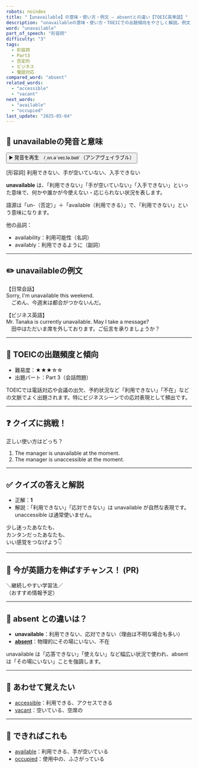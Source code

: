 ```yaml
---
robots: noindex
title: "【unavailable】の意味・使い方・例文 ― absentとの違い【TOEIC英単語】"
description: "unavailableの意味・使い方・TOEICでの出題傾向をやさしく解説。例文・クイズ付きでabsentとの違いもわかりやすく学べます。"
word: "unavailable"
part_of_speech: "形容詞"
difficulty: "3"
tags:
  - 形容詞
  - Part3
  - 否定的
  - ビジネス
  - 電話対応
compared_word: "absent"
related_words:
  - "accessible"
  - "vacant"
next_words:
  - "available"
  - "occupied"
last_update: "2025-05-04"
---
```


## 🔰 unavailableの発音と意味

<button class="play-audio" onclick="playTTS('unavailable')">
  <span class="play-audio-main">
    ▶️ 発音を再生　/ˌʌn.əˈveɪ.lə.bəl/
  </span>
  <span class="play-audio-sub">
    （アンアヴェイラブル）
  </span>
</button>

[形容詞] 利用できない、手が空いていない、入手できない

**unavailable** は、「利用できない」「手が空いていない」「入手できない」といった意味で、何かや誰かが今使えない・応じられない状況を表します。

語源は「un-（否定）」＋「available（利用できる）」で、「利用できない」という意味になります。

他の品詞：  
- availability：利用可能性（名詞）
- availably：利用できるように（副詞）

---

## ✏️ unavailableの例文

【日常会話】  
Sorry, I'm unavailable this weekend.  
　ごめん、今週末は都合がつかないんだ。

【ビジネス英語】  
Mr. Tanaka is currently unavailable. May I take a message?  
　田中はただいま席を外しております。ご伝言を承りましょうか？

---

## 🎯 TOEICの出題頻度と傾向

- 難易度：★★★☆☆
- 出題パート：Part 3（会話問題）

TOEICでは電話対応や会議の出欠、予約状況など「利用できない」「不在」などの文脈でよく出題されます。特にビジネスシーンでの応対表現として頻出です。

---

## ❓ クイズに挑戦！

正しい使い方はどっち？

1. The manager is unavailable at the moment.  
2. The manager is unaccessible at the moment.

---

## ✅ クイズの答えと解説

- 正解：**1**
- 解説：「利用できない」「応対できない」は unavailable が自然な表現です。unaccessible は通常使いません。

少し迷ったあなたも、  
カンタンだったあなたも、  
いい感覚をつなげよう👇️

---

## 🚀 今が英語力を伸ばすチャンス！ (PR)

<div class="info-center">
＼継続しやすい学習法／<br>  
（おすすめ情報予定）
</div>

---

## 🤔  absent との違いは？

- **unavailable**：利用できない、応対できない（理由は不明な場合も多い）
- **[absent](/absent)**：物理的にその場にいない、不在

unavailable は「応答できない」「使えない」など幅広い状況で使われ、absent は「その場にいない」ことを強調します。

---

## 🧩 あわせて覚えたい

- [accessible](/accessible)：利用できる、アクセスできる
- [vacant](/vacant)：空いている、空席の

---

## 📖 できればこれも

- [available](/available)：利用できる、手が空いている
- [occupied](/occupied)：使用中の、ふさがっている

<!-- cvid: aid21_bid09 -->
